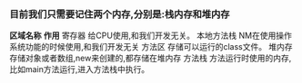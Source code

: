 ### **目前我们只需要记住两个内存,分别是:栈内存和堆内存**

**区域名称**             		**作用**
寄存器     		      给CPU使用,和我们开发无关。
本地方法栈 	     NM在使用操作系统功能的时候使用,和我们开发无关
方法区			       存储可以运行的class文件。
堆内存 			      存储对象或者数组,new来创建的,都存储在堆内存
方法栈 			      方法运行时使用的内存,比如main方法运行,进入方法栈中执行。

